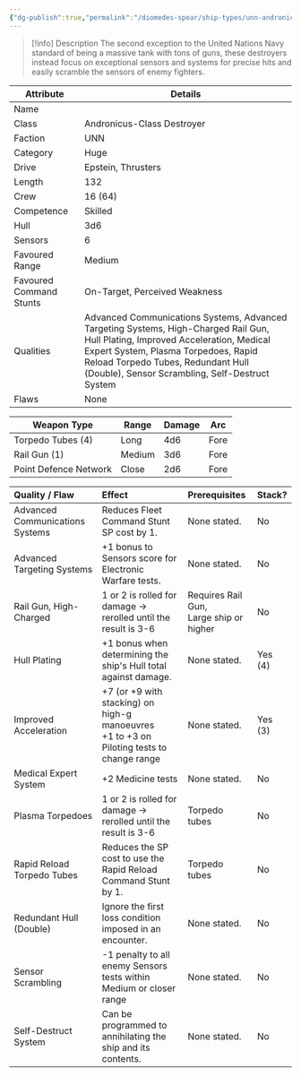 ```yaml
---
{"dg-publish":true,"permalink":"/diomedes-spear/ship-types/unn-andronicus-class-destroyer/"}
---
```


> [!info] Description
> The second exception to the United Nations Navy standard of being a massive tank with tons of guns, these destroyers instead focus on exceptional sensors and systems for precise hits and easily scramble the sensors of enemy fighters.

| Attribute               | Details                                                                                                                                                                                                                                                        |
| ----------------------- | -------------------------------------------------------------------------------------------------------------------------------------------------------------------------------------------------------------------------------------------------------------- |
| Name                    |                                                                                                                                                                                                                                                                |
| Class                   | Andronicus-Class Destroyer                                                                                                                                                                                                                                     |
| Faction                 | UNN                                                                                                                                                                                                                                                            |
| Category                | Huge                                                                                                                                                                                                                                                           |
| Drive                   | Epstein, Thrusters                                                                                                                                                                                                                                             |
| Length                  | 132                                                                                                                                                                                                                                                            |
| Crew                    | 16 (64)                                                                                                                                                                                                                                                        |
| Competence              | Skilled                                                                                                                                                                                                                                                        |
| Hull                    | 3d6                                                                                                                                                                                                                                                            |
| Sensors                 | 6                                                                                                                                                                                                                                                              |
| Favoured Range          | Medium                                                                                                                                                                                                                                                         |
| Favoured Command Stunts | On-Target, Perceived Weakness                                                                                                                                                                                                                                  |
| Qualities               | Advanced Communications Systems, Advanced Targeting Systems, High-Charged Rail Gun, Hull Plating, Improved Acceleration, Medical Expert System, Plasma Torpedoes, Rapid Reload Torpedo Tubes, Redundant Hull (Double), Sensor Scrambling, Self-Destruct System |
| Flaws                   | None                                                                                                                                                                                                                                                           |

| Weapon Type           | Range  | Damage | Arc  |
| --------------------- | ------ | ------ | ---- |
| Torpedo Tubes (4)     | Long   | 4d6    | Fore |
| Rail Gun (1)          | Medium | 3d6    | Fore |
| Point Defence Network | Close  | 2d6    | Fore |

| Quality / Flaw                  | Effect                                                                                      | Prerequisites                              | Stack?  |
| :------------------------------ | :------------------------------------------------------------------------------------------ | :----------------------------------------- | :------ |
| Advanced Communications Systems | Reduces Fleet Command Stunt SP cost by 1.                                                   | None stated.                               | No      |
| Advanced Targeting Systems      | +1 bonus to Sensors score for Electronic Warfare tests.                                     | None stated.                               | No      |
| Rail Gun, High-Charged          | 1 or 2 is rolled for damage -> rerolled until the result is 3-6                             | Requires Rail Gun,<br>Large ship or higher | No      |
| Hull Plating                    | +1 bonus when determining the ship's Hull total against damage.                             | None stated.                               | Yes (4) |
| Improved Acceleration           | +7 (or +9 with stacking) on high-g manoeuvres<br>+1 to +3 on Piloting tests to change range | None stated.                               | Yes (3) |
| Medical Expert System           | +2 Medicine tests                                                                           | None stated.                               | No      |
| Plasma Torpedoes                | 1 or 2 is rolled for damage -> rerolled until the result is 3-6                             | Torpedo tubes                              | No      |
| Rapid Reload Torpedo Tubes      | Reduces the SP cost to use the Rapid Reload Command Stunt by 1.                             | Torpedo tubes                              | No      |
| Redundant Hull (Double)         | Ignore the first loss condition imposed in an encounter.                                    | None stated.                               | No      |
| Sensor Scrambling               | -1 penalty to all enemy Sensors tests within Medium or closer range                         | None stated.                               | No      |
| Self-Destruct System            | Can be programmed to annihilating the ship and its contents.                                | None stated.                               | No      |

